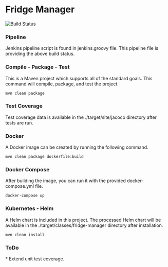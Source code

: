 <h1>Fridge Manager</h1>

[![Build Status](https://jenkins.nathanrahm.com/buildStatus/icon?job=fridge-manager)](https://jenkins.nathanrahm.com/job/fridge-manager/)

<h3>Pipeline</h3>
Jenkins pipeline script is found in jenkins.groovy file. This pipeline file is providing the above build status.

<h3>Compile - Package - Test</h3>
This is a Maven project which supports all of the standard goals. This command will compile, package, and test the project.

```
mvn clean package
```

<h3>Test Coverage</h3>
Test coverage data is available in the ./target/site/jacoco directory after tests are run.

<h3>Docker</h3>
A Docker image can be created by running the following command.

```
mvn clean package dockerfile:build
```

<h3>Docker Compose</h3>
After building the image, you can run it with the provided docker-compose.yml file.

```
docker-compose up
```

<h3>Kubernetes - Helm</h3>
A Helm chart is included in this project. The processed Helm chart will be available in the ./target/classes/fridge-manager directory after installation.

```
mvn clean install
```

<h3>ToDo</h3>
* Extend unit test coverage.
